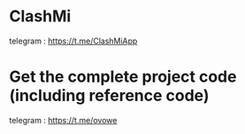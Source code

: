 # ClashMi
  telegram : https://t.me/ClashMiApp

# Get the complete project code (including reference code)
  telegram : https://t.me/ovowe
